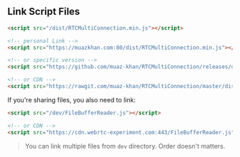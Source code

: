 ## Link Script Files

```html
<script src="/dist/RTCMultiConnection.min.js"></script>

<!-- personal Link -->
<script src="https://muazkhan.com:80/dist/RTCMultiConnection.min.js"></script>

<!-- or specific version -->
<script src="https://github.com/muaz-khan/RTCMultiConnection/releases/download/3.4.3/RTCMultiConnection.js"></script>

<!-- or CDN -->
<script src="https://rawgit.com/muaz-khan/RTCMultiConnection/master/dist/RTCMultiConnection.min.js"></script>
```

If you're sharing files, you also need to link:

```html
<script src="/dev/FileBufferReader.js"></script>

<!-- or CDN -->
<script src="https://cdn.webrtc-experiment.com:443/FileBufferReader.js"></script>
```

> You can link multiple files from `dev` directory. Order doesn't matters.
